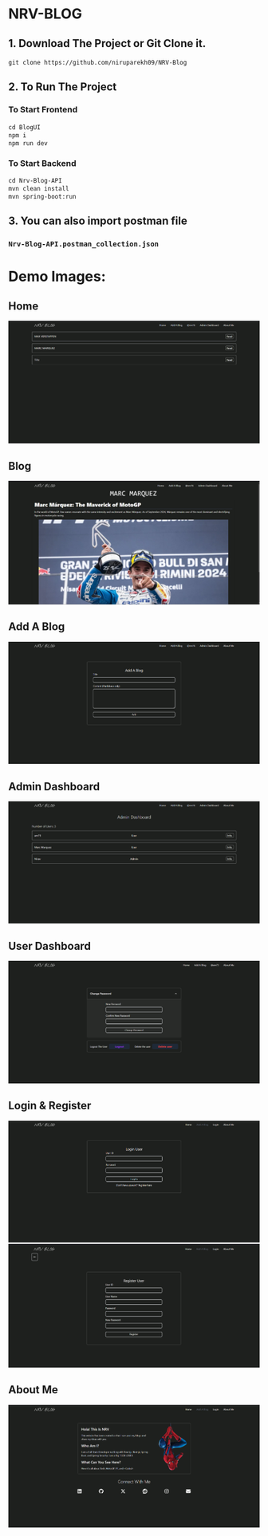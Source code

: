 # NRV-BLOG

## 1. Download The Project or Git Clone it.
```
git clone https://github.com/niruparekh09/NRV-Blog
```

## 2. To Run The Project
### To Start Frontend 
```
cd BlogUI
npm i
npm run dev
```
### To Start Backend
```
cd Nrv-Blog-API
mvn clean install
mvn spring-boot:run
```
## 3. You can also import postman file
### `Nrv-Blog-API.postman_collection.json`


# Demo Images:
## Home
![Home](./Images/Home.png)
## Blog
![Blog](./Images/Blog.png)
## Add A Blog
![AddABlog](./Images/AddABlog.png)
## Admin Dashboard
![Admin](./Images/Admin.png)
## User Dashboard
![User](./Images/User.png)
## Login & Register
![Login](./Images/Login.png)
![Register](./Images/Register.png)
## About Me
![About](./Images/About.png)
